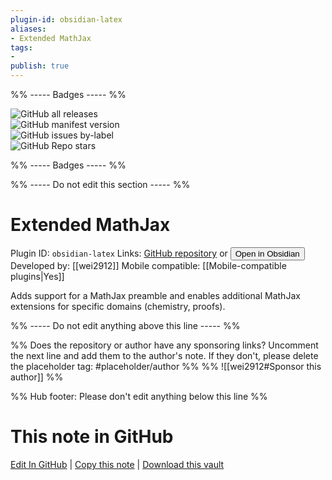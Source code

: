 ```yaml
---
plugin-id: obsidian-latex
aliases:
- Extended MathJax
tags: 
- 
publish: true
---
```


%% ----- Badges ----- %%

![GitHub all releases](https://img.shields.io/github/downloads/wei2912/obsidian-latex/total?color=573E7A&logo=github&style=for-the-badge)   
![GitHub manifest version](https://img.shields.io/github/manifest-json/v/wei2912/obsidian-latex?color=573E7A&logo=github&style=for-the-badge)   
![GitHub issues by-label](https://img.shields.io/github/issues/wei2912/obsidian-latex/help%20wanted?color=573E7A&logo=github&style=for-the-badge)   
![GitHub Repo stars](https://img.shields.io/github/stars/wei2912/obsidian-latex?color=573E7A&logo=github&style=for-the-badge)

%% ----- Badges ----- %%

%% ----- Do not edit this section ----- %%

# Extended MathJax

Plugin ID: `obsidian-latex`
Links: [GitHub repository](https://github.com/wei2912/obsidian-latex) or [<button id=HH>Open in Obsidian</button>](obsidian://show-plugin?id=obsidian-latex)
Developed by: [[wei2912]]
Mobile compatible: [[Mobile-compatible plugins|Yes]]

Adds support for a MathJax preamble and enables additional MathJax extensions for specific domains (chemistry, proofs).

%% ----- Do not edit anything above this line ----- %% 

%% Does the repository or author have any sponsoring links? Uncomment the next line and add them to the author's note. If they don't, please delete the placeholder tag: #placeholder/author %%
%% ![[wei2912#Sponsor this author]] %%

%% Hub footer: Please don't edit anything below this line %%

# This note in GitHub

<span class="git-footer">[Edit In GitHub](https://github.dev/obsidian-community/obsidian-hub/blob/main/02%20-%20Community%20Expansions/02.05%20All%20Community%20Expansions/Plugins/obsidian-latex.md "git-hub-edit-note") | [Copy this note](https://raw.githubusercontent.com/obsidian-community/obsidian-hub/main/02%20-%20Community%20Expansions/02.05%20All%20Community%20Expansions/Plugins/obsidian-latex.md "git-hub-copy-note") | [Download this vault](https://github.com/obsidian-community/obsidian-hub/archive/refs/heads/main.zip "git-hub-download-vault") </span>
